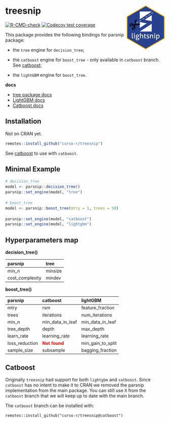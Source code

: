 
<!-- README.md is generated from README.Rmd. Please edit that file -->

# treesnip <a href='https://curso-r.github.io/treesnip'><img src='man/figures/logo.png' align="right" height="139" /></a>

<!-- badges: start -->

[![R-CMD-check](https://github.com/curso-r/treesnip/workflows/R-CMD-check/badge.svg)](https://github.com/curso-r/treesnip/actions)
[![Codecov test
coverage](https://codecov.io/gh/curso-r/treesnip/branch/master/graph/badge.svg)](https://app.codecov.io/gh/curso-r/treesnip?branch=master)

<!-- badges: end -->

This package provides the following bindings for parsnip package:

-   the `tree` engine for `decision_tree`;

-   the `catboost` engine for `boost_tree` - only available in
    `catboost` branch. See [catboost](#catboost);
-   the `lightGBM` engine for `boost_tree`.

**docs**

-   [tree package
    docs](https://cran.r-project.org/web/packages/tree/tree.pdf)
-   [LightGBM docs](https://lightgbm.readthedocs.io/)
-   [Catboost docs](https://catboost.ai/docs/)

## Installation

Not on CRAN yet.

``` r
remotes::install_github("curso-r/treesnip")
```

See [catboost](#catboost) to use with `catboost`.

## Minimal Example

``` r
# decision_tree
model <- parsnip::decision_tree()
parsnip::set_engine(model, "tree")

# boost_tree
model <- parsnip::boost_tree(mtry = 1, trees = 50)

parsnip::set_engine(model, "catboost")
parsnip::set_engine(model, "lightgbm")
```

## Hyperparameters map

**decision_tree()**

<table>
<thead>
<tr>
<th style="text-align:left;">
parsnip
</th>
<th style="text-align:left;">
tree
</th>
</tr>
</thead>
<tbody>
<tr>
<td style="text-align:left;">
min_n
</td>
<td style="text-align:left;">
minsize
</td>
</tr>
<tr>
<td style="text-align:left;">
cost_complexity
</td>
<td style="text-align:left;">
mindev
</td>
</tr>
</tbody>
</table>

**boost_tree()**

<table>
<thead>
<tr>
<th style="text-align:left;">
parsnip
</th>
<th style="text-align:left;">
catboost
</th>
<th style="text-align:left;">
lightGBM
</th>
</tr>
</thead>
<tbody>
<tr>
<td style="text-align:left;">
mtry
</td>
<td style="text-align:left;">
rsm
</td>
<td style="text-align:left;">
feature_fraction
</td>
</tr>
<tr>
<td style="text-align:left;">
trees
</td>
<td style="text-align:left;">
iterations
</td>
<td style="text-align:left;">
num_iterations
</td>
</tr>
<tr>
<td style="text-align:left;">
min_n
</td>
<td style="text-align:left;">
min_data_in_leaf
</td>
<td style="text-align:left;">
min_data_in_leaf
</td>
</tr>
<tr>
<td style="text-align:left;">
tree_depth
</td>
<td style="text-align:left;">
depth
</td>
<td style="text-align:left;">
max_depth
</td>
</tr>
<tr>
<td style="text-align:left;">
learn_rate
</td>
<td style="text-align:left;">
learning_rate
</td>
<td style="text-align:left;">
learning_rate
</td>
</tr>
<tr>
<td style="text-align:left;">
loss_reduction
</td>
<td style="text-align:left;">
<span style=" font-weight: bold;    color: red !important;">Not
found</span>
</td>
<td style="text-align:left;">
min_gain_to_split
</td>
</tr>
<tr>
<td style="text-align:left;">
sample_size
</td>
<td style="text-align:left;">
subsample
</td>
<td style="text-align:left;">
bagging_fraction
</td>
</tr>
</tbody>
</table>

## Catboost

Originally `treesnip` had support for both `lightgbm` and `catboost`.
Since `catboost` has no intent to make it to CRAN we removed the parsnip
implementation from the main package. You can still use it from the
`catboost` branch that we will keep up to date with the main branch.

The `catboost` branch can be installed with:

    remotes::install_github("curso-r/treesnip@catboost")

